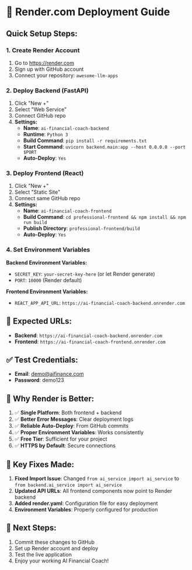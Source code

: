 # 🚀 Render.com Deployment Guide

## Quick Setup Steps:

### 1. **Create Render Account**
1. Go to https://render.com
2. Sign up with GitHub account
3. Connect your repository: `awesome-llm-apps`

### 2. **Deploy Backend (FastAPI)**
1. Click "New +"
2. Select "Web Service"
3. Connect GitHub repo
4. **Settings:**
   - **Name**: `ai-financial-coach-backend`
   - **Runtime**: `Python 3`
   - **Build Command**: `pip install -r requirements.txt`
   - **Start Command**: `uvicorn backend.main:app --host 0.0.0.0 --port $PORT`
   - **Auto-Deploy**: `Yes`

### 3. **Deploy Frontend (React)**
1. Click "New +"
2. Select "Static Site"
3. Connect same GitHub repo
4. **Settings:**
   - **Name**: `ai-financial-coach-frontend`
   - **Build Command**: `cd professional-frontend && npm install && npm run build`
   - **Publish Directory**: `professional-frontend/build`
   - **Auto-Deploy**: `Yes`

### 4. **Set Environment Variables**

**Backend Environment Variables:**
- `SECRET_KEY`: `your-secret-key-here` (or let Render generate)
- `PORT`: `10000` (Render default)

**Frontend Environment Variables:**
- `REACT_APP_API_URL`: `https://ai-financial-coach-backend.onrender.com`

## 🎯 Expected URLs:

- **Backend**: `https://ai-financial-coach-backend.onrender.com`
- **Frontend**: `https://ai-financial-coach-frontend.onrender.com`

## ✅ Test Credentials:
- **Email**: demo@aifinance.com
- **Password**: demo123

## 🔧 Why Render is Better:

1. ✅ **Single Platform**: Both frontend + backend
2. ✅ **Better Error Messages**: Clear deployment logs
3. ✅ **Reliable Auto-Deploy**: From GitHub commits
4. ✅ **Proper Environment Variables**: Works consistently
5. ✅ **Free Tier**: Sufficient for your project
6. ✅ **HTTPS by Default**: Secure connections

## 🚨 Key Fixes Made:

1. **Fixed Import Issue**: Changed `from ai_service import ai_service` to `from backend.ai_service import ai_service`
2. **Updated API URLs**: All frontend components now point to Render backend
3. **Added render.yaml**: Configuration file for easy deployment
4. **Environment Variables**: Properly configured for production

## 🎊 Next Steps:

1. Commit these changes to GitHub
2. Set up Render account and deploy
3. Test the live application
4. Enjoy your working AI Financial Coach!
